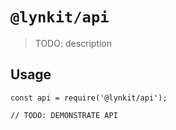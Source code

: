 # `@lynkit/api`

> TODO: description

## Usage

```
const api = require('@lynkit/api');

// TODO: DEMONSTRATE API
```
